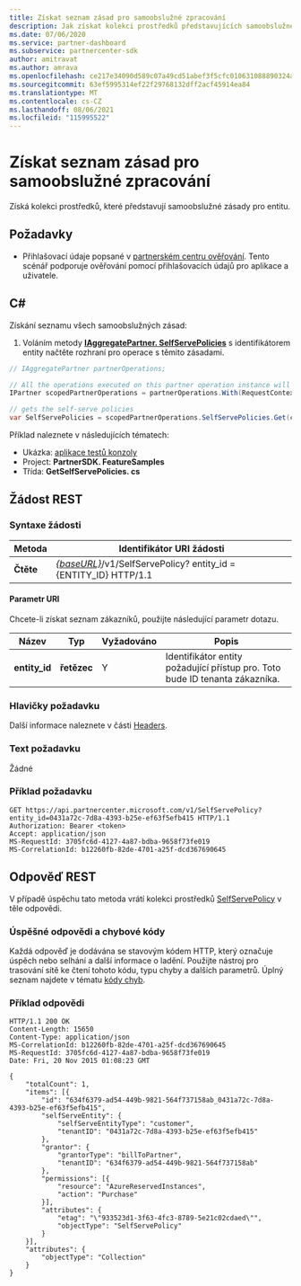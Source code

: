 ```yaml
---
title: Získat seznam zásad pro samoobslužné zpracování
description: Jak získat kolekci prostředků představujících samoobslužné zásady zákazníka.
ms.date: 07/06/2020
ms.service: partner-dashboard
ms.subservice: partnercenter-sdk
author: amitravat
ms.author: amrava
ms.openlocfilehash: ce217e34090d589c07a49cd51abef3f5cfc010631088890324a63bdef1480f65
ms.sourcegitcommit: 63ef5995314ef22f29768132dff2acf45914ea84
ms.translationtype: MT
ms.contentlocale: cs-CZ
ms.lasthandoff: 08/06/2021
ms.locfileid: "115995522"
---
```

# <a name="get-a-list-of-self-serve-policies"></a>Získat seznam zásad pro samoobslužné zpracování

Získá kolekci prostředků, které představují samoobslužné zásady pro entitu.

## <a name="prerequisites"></a>Požadavky

- Přihlašovací údaje popsané v [partnerském centru ověřování](partner-center-authentication.md). Tento scénář podporuje ověřování pomocí přihlašovacích údajů pro aplikace a uživatele.

## <a name="c"></a>C\#

Získání seznamu všech samoobslužných zásad:

1. Voláním metody [**IAggregatePartner. SelfServePolicies**](/dotnet/api/microsoft.store.partnercenter.iselfservepoliciescollection) s identifikátorem entity načtěte rozhraní pro operace s těmito zásadami.

``` csharp
// IAggregatePartner partnerOperations;

// All the operations executed on this partner operation instance will share the same correlation Id but will differ in request Id
IPartner scopedPartnerOperations = partnerOperations.With(RequestContextFactory.Instance.Create(Guid.NewGuid()));

// gets the self-serve policies
var SelfServePolicies = scopedPartnerOperations.SelfServePolicies.Get(customerIdAsEntity);
```

Příklad naleznete v následujících tématech:

- Ukázka: [aplikace testů konzoly](console-test-app.md)
- Project: **PartnerSDK. FeatureSamples**
- Třída: **GetSelfServePolicies. cs**

## <a name="rest-request"></a>Žádost REST

### <a name="request-syntax"></a>Syntaxe žádosti

| Metoda  | Identifikátor URI žádosti                                                                   |
|---------|-------------------------------------------------------------------------------|
| **Čtěte** | [*{baseURL}*](partner-center-rest-urls.md)/v1/SelfServePolicy? entity_id = {ENTITY_ID} HTTP/1.1 |

#### <a name="uri-parameter"></a>Parametr URI

Chcete-li získat seznam zákazníků, použijte následující parametr dotazu.

| Název          | Typ       | Vyžadováno | Popis                                        |
|---------------|------------|----------|----------------------------------------------------|
| **entity_id** | **řetězec** | Y        | Identifikátor entity požadující přístup pro. Toto bude ID tenanta zákazníka. |

### <a name="request-headers"></a>Hlavičky požadavku

Další informace naleznete v části [Headers](headers.md).

### <a name="request-body"></a>Text požadavku

Žádné

### <a name="request-example"></a>Příklad požadavku

```http
GET https://api.partnercenter.microsoft.com/v1/SelfServePolicy?entity_id=0431a72c-7d8a-4393-b25e-ef63f5efb415 HTTP/1.1
Authorization: Bearer <token>
Accept: application/json
MS-RequestId: 3705fc6d-4127-4a87-bdba-9658f73fe019
MS-CorrelationId: b12260fb-82de-4701-a25f-dcd367690645
```

## <a name="rest-response"></a>Odpověď REST

V případě úspěchu tato metoda vrátí kolekci prostředků [SelfServePolicy](self-serve-policy-resources.md#selfservepolicy) v těle odpovědi.

### <a name="response-success-and-error-codes"></a>Úspěšné odpovědi a chybové kódy

Každá odpověď je dodávána se stavovým kódem HTTP, který označuje úspěch nebo selhání a další informace o ladění. Použijte nástroj pro trasování sítě ke čtení tohoto kódu, typu chyby a dalších parametrů. Úplný seznam najdete v tématu [kódy chyb](error-codes.md).

### <a name="response-example"></a>Příklad odpovědi

```http
HTTP/1.1 200 OK
Content-Length: 15650
Content-Type: application/json
MS-CorrelationId: b12260fb-82de-4701-a25f-dcd367690645
MS-RequestId: 3705fc6d-4127-4a87-bdba-9658f73fe019
Date: Fri, 20 Nov 2015 01:08:23 GMT

{
    "totalCount": 1,
    "items": [{
        "id": "634f6379-ad54-449b-9821-564f737158ab_0431a72c-7d8a-4393-b25e-ef63f5efb415",
        "selfServeEntity": {
            "selfServeEntityType": "customer",
            "tenantID": "0431a72c-7d8a-4393-b25e-ef63f5efb415"
        },
        "grantor": {
            "grantorType": "billToPartner",
            "tenantID": "634f6379-ad54-449b-9821-564f737158ab"
        },
        "permissions": [{
            "resource": "AzureReservedInstances",
            "action": "Purchase"
        }],
        "attributes": {
            "etag": "\"933523d1-3f63-4fc3-8789-5e21c02cdaed\"",
            "objectType": "SelfServePolicy"
        }
    }],
    "attributes": {
        "objectType": "Collection"
    }
}
```
